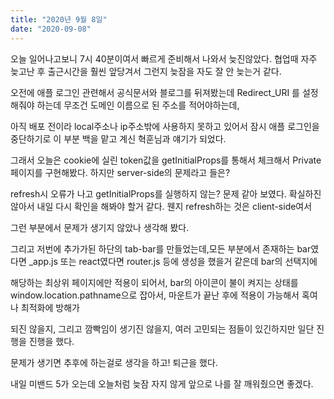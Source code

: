 ```yaml
---
title: "2020년 9월 8일"
date: "2020-09-08"
---
```


오늘 일어나고보니 7시 40분이여서 빠르게 준비해서 나와서 늦진않았다. 협업때 자주 늦고난 후 출근시간을 훨씬 앞당겨서 그런지 늦잠을 자도 잘 안 늦는거 같다.

오전에 애플 로그인 관련해서 공식문서와 블로그를 뒤져봤는데 Redirect_URI 를 설정해줘야 하는데 무조건 도메인 이름으로 된 주소를 적어야하는데,

아직 배포 전이라 local주소나 ip주소밖에 사용하지 못하고 있어서 잠시 애플 로그인을 중단하기로 이 부분 백을 맡고 계신 혁훈님과 얘기가 되었다.

그래서 오늘은 cookie에 실린 token값을 getInitialProps를 통해서 체크해서 Private페이지를 구현해봤다. 하지만 server-side의 문제라고 들은?

refresh시 오류가 나고 getInitialProps를 실행하지 않는? 문제 같아 보였다. 확실하진 않아서 내일 다시 확인을 해봐야 할거 같다. 웬지 refresh하는 것은 client-side여서

그런 부분에서 문제가 생기지 않았나 생각해 봤다.

그리고 저번에 추가가된 하단의 tab-bar를 만들었는데,모든 부분에서 존재하는 bar였다면 \_app.js 또는 react였다면 router.js 등에 생성을 했을거 같은데 bar의 선택지에

해당하는 최상위 페이지에만 적용이 되어서, bar의 아이콘이 불이 켜지는 상태를 window.location.pathname으로 잡아서, 마운트가 끝난 후에 적용이 가능해서 혹여나 최적화에 방해가

되진 않을지, 그리고 깜빡임이 생기진 않을지, 여러 고민되는 점들이 있긴하지만 일단 진행을 진행을 했다.

문제가 생기면 추후에 하는걸로 생각을 하고! 퇴근을 했다.

내일 미밴드 5가 오는데 오늘처럼 늦잠 자지 않게 앞으로 나를 잘 깨워줬으면 좋겠다.
